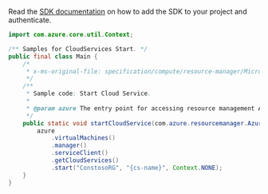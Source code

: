 Read the [SDK documentation](https://github.com/Azure/azure-sdk-for-java/blob/azure-resourcemanager_2.14.0/sdk/resourcemanager/azure-resourcemanager/README.md) on how to add the SDK to your project and authenticate.

```java
import com.azure.core.util.Context;

/** Samples for CloudServices Start. */
public final class Main {
    /*
     * x-ms-original-file: specification/compute/resource-manager/Microsoft.Compute/stable/2021-03-01/examples/StartCloudService.json
     */
    /**
     * Sample code: Start Cloud Service.
     *
     * @param azure The entry point for accessing resource management APIs in Azure.
     */
    public static void startCloudService(com.azure.resourcemanager.AzureResourceManager azure) {
        azure
            .virtualMachines()
            .manager()
            .serviceClient()
            .getCloudServices()
            .start("ConstosoRG", "{cs-name}", Context.NONE);
    }
}
```
